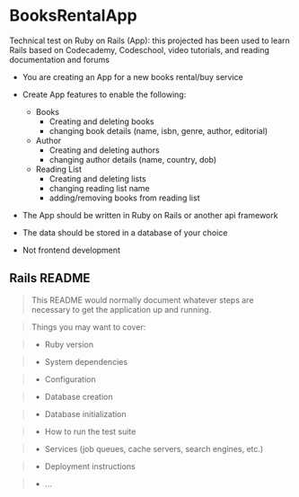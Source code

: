 # BooksRentalApp
Technical test on Ruby on Rails (App): this projected has been used to learn Rails based on Codecademy, Codeschool, video tutorials, and reading documentation and forums


- You are creating an App for a new books rental/buy service
- Create App features to enable the following:

  - Books
    - Creating and deleting books
    - changing book details (name, isbn, genre, author, editorial)
  - Author
    - Creating and deleting authors
    - changing author details (name, country, dob)
  - Reading List
    - Creating and deleting lists
    - changing reading list name
    - adding/removing books from reading list


- The App should be written in Ruby on Rails or another api framework

- The data should be stored in a database of your choice

- Not frontend development



## Rails README

> This README would normally document whatever steps are necessary to get the application up and running.

> Things you may want to cover:

> * Ruby version

> * System dependencies

> * Configuration

> * Database creation

> * Database initialization

> * How to run the test suite

> * Services (job queues, cache servers, search engines, etc.)

> * Deployment instructions

> * ...
